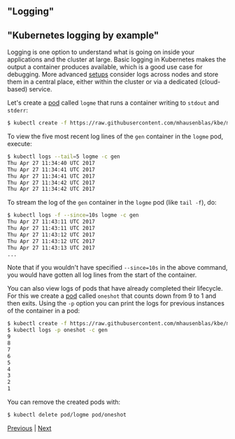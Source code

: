 ## "Logging"
## "Kubernetes logging by example"

Logging is one option to understand what is going on inside your applications
and the cluster at large. Basic logging in Kubernetes makes the output a
container produces available, which is a good use case for debugging. More advanced
[setups](http://some.ops4devs.info/logging/) consider logs across nodes and store
them in a central place, either within the cluster or via a dedicated (cloud-based) service.

Let's create a [pod](https://github.com/mhausenblas/kbe/blob/master/specs/logging/pod.yaml)
called `logme` that runs a container writing to `stdout` and `stderr`:

```bash
$ kubectl create -f https://raw.githubusercontent.com/mhausenblas/kbe/master/specs/logging/pod.yaml
```

To view the five most recent log lines of the `gen` container in the `logme` pod,
execute:

```bash
$ kubectl logs --tail=5 logme -c gen
Thu Apr 27 11:34:40 UTC 2017
Thu Apr 27 11:34:41 UTC 2017
Thu Apr 27 11:34:41 UTC 2017
Thu Apr 27 11:34:42 UTC 2017
Thu Apr 27 11:34:42 UTC 2017
```

To stream the log of the `gen` container in the `logme` pod (like `tail -f`), do:

```bash
$ kubectl logs -f --since=10s logme -c gen
Thu Apr 27 11:43:11 UTC 2017
Thu Apr 27 11:43:11 UTC 2017
Thu Apr 27 11:43:12 UTC 2017
Thu Apr 27 11:43:12 UTC 2017
Thu Apr 27 11:43:13 UTC 2017
...
```

Note that if you wouldn't have specified `--since=10s` in the above command, you
would have gotten all log lines from the start of the container.

You can also view logs of pods that have already completed their lifecycle.
For this we create a [pod](https://github.com/mhausenblas/kbe/blob/master/specs/logging/oneshotpod.yaml)
called `oneshot` that counts down from 9 to 1 and then exits. Using the `-p` option
you can print the logs for previous instances of the container in a pod:

```bash
$ kubectl create -f https://raw.githubusercontent.com/mhausenblas/kbe/master/specs/logging/oneshotpod.yaml
$ kubectl logs -p oneshot -c gen
9
8
7
6
5
4
3
2
1
```

You can remove the created pods with:

```bash
$ kubectl delete pod/logme pod/oneshot
```

[Previous](/secrets) | [Next](/jobs)

